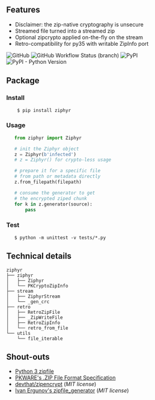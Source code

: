 ## Features
* Disclaimer: the zip-native cryptography is unsecure
* Streamed file turned into a streamed zip
* Optional zipcrypto applied on-the-fly on the stream
* Retro-compatibility for py35 with writable ZipInfo port

![GitHub](https://img.shields.io/github/license/quarkslab/ziphyr)
![GitHub Workflow Status (branch)](https://img.shields.io/github/workflow/status/quarkslab/ziphyr/Python%20Tox/master)
![PyPI](https://img.shields.io/pypi/v/ziphyr)
![PyPI - Python Version](https://img.shields.io/pypi/pyversions/ziphyr)

## Package

### Install

```console
    $ pip install ziphyr
```

### Usage

```python
   from ziphyr import Ziphyr

   # init the Ziphyr object
   z = Ziphyr(b'infected')
   # z = Ziphyr() for crypto-less usage

   # prepare it for a specific file
   # from path or metadata directly
   z.from_filepath(filepath)

   # consume the generator to get
   # the encrypted ziped chunk
   for k in z.generator(source):
       pass
```

### Test

```console
   $ python -m unittest -v tests/*.py
```

## Technical details

```console
ziphyr
├── ziphyr
│   ├── Ziphyr
│   └── PKCryptoZipInfo
├── stream
│   ├── ZiphyrStream
│   └── _gen_crc
├── retro
│   ├── RetroZipFile
│   ├── _ZipWriteFile
│   ├── RetroZipInfo
│   └── retro_from_file
└── utils
    └── file_iterable
```

## Shout-outs

* [Python 3 zipfile](https://docs.python.org/3/library/zipfile.html>)
* [PKWARE's .ZIP File Format Specification](https://pkware.cachefly.net/webdocs/casestudies/APPNOTE.TXT)
* [devthat/zipencrypt](https://github.com/devthat/zipencrypt) (*MIT license*)
* [Ivan Ergunov's zipfile_generator](https://repl.it/@IvanErgunov/zipfilegenerator>) (*MIT license*)
